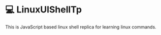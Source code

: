 # :computer: LinuxUIShellTp

This is JavaScript based linux shell replica for learning linux commands.
